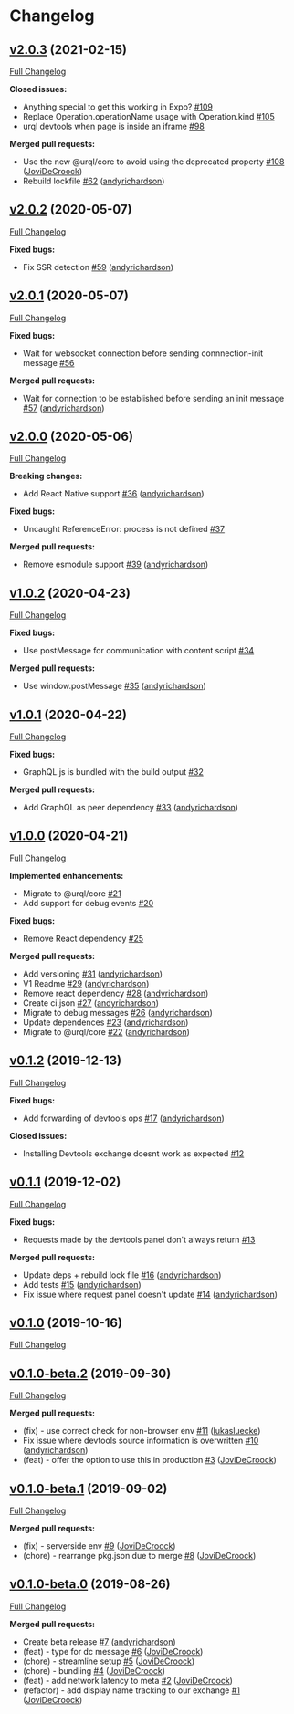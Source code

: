 # Changelog

## [v2.0.3](https://github.com/FormidableLabs/urql-devtools-exchange/tree/v2.0.3) (2021-02-15)

[Full Changelog](https://github.com/FormidableLabs/urql-devtools-exchange/compare/v2.0.2...v2.0.3)

**Closed issues:**

- Anything special to get this working in Expo? [\#109](https://github.com/FormidableLabs/urql-devtools-exchange/issues/109)
- Replace Operation.operationName usage with Operation.kind [\#105](https://github.com/FormidableLabs/urql-devtools-exchange/issues/105)
- urql devtools when page is inside an iframe [\#98](https://github.com/FormidableLabs/urql-devtools-exchange/issues/98)

**Merged pull requests:**

- Use the new @urql/core to avoid using the deprecated property [\#108](https://github.com/FormidableLabs/urql-devtools-exchange/pull/108) ([JoviDeCroock](https://github.com/JoviDeCroock))
- Rebuild lockfile [\#62](https://github.com/FormidableLabs/urql-devtools-exchange/pull/62) ([andyrichardson](https://github.com/andyrichardson))

## [v2.0.2](https://github.com/FormidableLabs/urql-devtools-exchange/tree/v2.0.2) (2020-05-07)

[Full Changelog](https://github.com/FormidableLabs/urql-devtools-exchange/compare/v2.0.1...v2.0.2)

**Fixed bugs:**

- Fix SSR detection [\#59](https://github.com/FormidableLabs/urql-devtools-exchange/pull/59) ([andyrichardson](https://github.com/andyrichardson))

## [v2.0.1](https://github.com/FormidableLabs/urql-devtools-exchange/tree/v2.0.1) (2020-05-07)

[Full Changelog](https://github.com/FormidableLabs/urql-devtools-exchange/compare/v2.0.0...v2.0.1)

**Fixed bugs:**

- Wait for websocket connection before sending connnection-init message [\#56](https://github.com/FormidableLabs/urql-devtools-exchange/issues/56)

**Merged pull requests:**

- Wait for connection to be established before sending an init message [\#57](https://github.com/FormidableLabs/urql-devtools-exchange/pull/57) ([andyrichardson](https://github.com/andyrichardson))

## [v2.0.0](https://github.com/FormidableLabs/urql-devtools-exchange/tree/v2.0.0) (2020-05-06)

[Full Changelog](https://github.com/FormidableLabs/urql-devtools-exchange/compare/v1.0.2...v2.0.0)

**Breaking changes:**

- Add React Native support [\#36](https://github.com/FormidableLabs/urql-devtools-exchange/pull/36) ([andyrichardson](https://github.com/andyrichardson))

**Fixed bugs:**

- Uncaught ReferenceError: process is not defined [\#37](https://github.com/FormidableLabs/urql-devtools-exchange/issues/37)

**Merged pull requests:**

- Remove esmodule support [\#39](https://github.com/FormidableLabs/urql-devtools-exchange/pull/39) ([andyrichardson](https://github.com/andyrichardson))

## [v1.0.2](https://github.com/FormidableLabs/urql-devtools-exchange/tree/v1.0.2) (2020-04-23)

[Full Changelog](https://github.com/FormidableLabs/urql-devtools-exchange/compare/v1.0.1...v1.0.2)

**Fixed bugs:**

- Use postMessage for communication with content script [\#34](https://github.com/FormidableLabs/urql-devtools-exchange/issues/34)

**Merged pull requests:**

- Use window.postMessage [\#35](https://github.com/FormidableLabs/urql-devtools-exchange/pull/35) ([andyrichardson](https://github.com/andyrichardson))

## [v1.0.1](https://github.com/FormidableLabs/urql-devtools-exchange/tree/v1.0.1) (2020-04-22)

[Full Changelog](https://github.com/FormidableLabs/urql-devtools-exchange/compare/v1.0.0...v1.0.1)

**Fixed bugs:**

- GraphQL.js is bundled with the build output [\#32](https://github.com/FormidableLabs/urql-devtools-exchange/issues/32)

**Merged pull requests:**

- Add GraphQL as peer dependency [\#33](https://github.com/FormidableLabs/urql-devtools-exchange/pull/33) ([andyrichardson](https://github.com/andyrichardson))

## [v1.0.0](https://github.com/FormidableLabs/urql-devtools-exchange/tree/v1.0.0) (2020-04-21)

[Full Changelog](https://github.com/FormidableLabs/urql-devtools-exchange/compare/v0.1.2...v1.0.0)

**Implemented enhancements:**

- Migrate to @urql/core [\#21](https://github.com/FormidableLabs/urql-devtools-exchange/issues/21)
- Add support for debug events [\#20](https://github.com/FormidableLabs/urql-devtools-exchange/issues/20)

**Fixed bugs:**

- Remove React dependency [\#25](https://github.com/FormidableLabs/urql-devtools-exchange/issues/25)

**Merged pull requests:**

- Add versioning [\#31](https://github.com/FormidableLabs/urql-devtools-exchange/pull/31) ([andyrichardson](https://github.com/andyrichardson))
- V1 Readme [\#29](https://github.com/FormidableLabs/urql-devtools-exchange/pull/29) ([andyrichardson](https://github.com/andyrichardson))
- Remove react dependency [\#28](https://github.com/FormidableLabs/urql-devtools-exchange/pull/28) ([andyrichardson](https://github.com/andyrichardson))
- Create ci.json [\#27](https://github.com/FormidableLabs/urql-devtools-exchange/pull/27) ([andyrichardson](https://github.com/andyrichardson))
- Migrate to debug messages [\#26](https://github.com/FormidableLabs/urql-devtools-exchange/pull/26) ([andyrichardson](https://github.com/andyrichardson))
- Update dependences [\#23](https://github.com/FormidableLabs/urql-devtools-exchange/pull/23) ([andyrichardson](https://github.com/andyrichardson))
- Migrate to @urql/core [\#22](https://github.com/FormidableLabs/urql-devtools-exchange/pull/22) ([andyrichardson](https://github.com/andyrichardson))

## [v0.1.2](https://github.com/FormidableLabs/urql-devtools-exchange/tree/v0.1.2) (2019-12-13)

[Full Changelog](https://github.com/FormidableLabs/urql-devtools-exchange/compare/v0.1.1...v0.1.2)

**Fixed bugs:**

- Add forwarding of devtools ops [\#17](https://github.com/FormidableLabs/urql-devtools-exchange/pull/17) ([andyrichardson](https://github.com/andyrichardson))

**Closed issues:**

- Installing Devtools exchange doesnt work as expected [\#12](https://github.com/FormidableLabs/urql-devtools-exchange/issues/12)

## [v0.1.1](https://github.com/FormidableLabs/urql-devtools-exchange/tree/v0.1.1) (2019-12-02)

[Full Changelog](https://github.com/FormidableLabs/urql-devtools-exchange/compare/v0.1.0...v0.1.1)

**Fixed bugs:**

- Requests made by the devtools panel don't always return [\#13](https://github.com/FormidableLabs/urql-devtools-exchange/issues/13)

**Merged pull requests:**

- Update deps + rebuild lock file [\#16](https://github.com/FormidableLabs/urql-devtools-exchange/pull/16) ([andyrichardson](https://github.com/andyrichardson))
- Add tests [\#15](https://github.com/FormidableLabs/urql-devtools-exchange/pull/15) ([andyrichardson](https://github.com/andyrichardson))
- Fix issue where request panel doesn't update [\#14](https://github.com/FormidableLabs/urql-devtools-exchange/pull/14) ([andyrichardson](https://github.com/andyrichardson))

## [v0.1.0](https://github.com/FormidableLabs/urql-devtools-exchange/tree/v0.1.0) (2019-10-16)

[Full Changelog](https://github.com/FormidableLabs/urql-devtools-exchange/compare/v0.1.0-beta.2...v0.1.0)

## [v0.1.0-beta.2](https://github.com/FormidableLabs/urql-devtools-exchange/tree/v0.1.0-beta.2) (2019-09-30)

[Full Changelog](https://github.com/FormidableLabs/urql-devtools-exchange/compare/v0.1.0-beta.1...v0.1.0-beta.2)

**Merged pull requests:**

- \(fix\) - use correct check for non-browser env [\#11](https://github.com/FormidableLabs/urql-devtools-exchange/pull/11) ([lukasluecke](https://github.com/lukasluecke))
- Fix issue where devtools source information is overwritten [\#10](https://github.com/FormidableLabs/urql-devtools-exchange/pull/10) ([andyrichardson](https://github.com/andyrichardson))
- \(feat\) - offer the option to use this in production [\#3](https://github.com/FormidableLabs/urql-devtools-exchange/pull/3) ([JoviDeCroock](https://github.com/JoviDeCroock))

## [v0.1.0-beta.1](https://github.com/FormidableLabs/urql-devtools-exchange/tree/v0.1.0-beta.1) (2019-09-02)

[Full Changelog](https://github.com/FormidableLabs/urql-devtools-exchange/compare/v0.1.0-beta.0...v0.1.0-beta.1)

**Merged pull requests:**

- \(fix\) - serverside env [\#9](https://github.com/FormidableLabs/urql-devtools-exchange/pull/9) ([JoviDeCroock](https://github.com/JoviDeCroock))
- \(chore\) - rearrange pkg.json due to merge [\#8](https://github.com/FormidableLabs/urql-devtools-exchange/pull/8) ([JoviDeCroock](https://github.com/JoviDeCroock))

## [v0.1.0-beta.0](https://github.com/FormidableLabs/urql-devtools-exchange/tree/v0.1.0-beta.0) (2019-08-26)

[Full Changelog](https://github.com/FormidableLabs/urql-devtools-exchange/compare/a6b78b0ba00219f102d4071871fd6e3c2b903615...v0.1.0-beta.0)

**Merged pull requests:**

- Create beta release [\#7](https://github.com/FormidableLabs/urql-devtools-exchange/pull/7) ([andyrichardson](https://github.com/andyrichardson))
- \(feat\) - type for dc message [\#6](https://github.com/FormidableLabs/urql-devtools-exchange/pull/6) ([JoviDeCroock](https://github.com/JoviDeCroock))
- \(chore\) - streamline setup [\#5](https://github.com/FormidableLabs/urql-devtools-exchange/pull/5) ([JoviDeCroock](https://github.com/JoviDeCroock))
- \(chore\) - bundling [\#4](https://github.com/FormidableLabs/urql-devtools-exchange/pull/4) ([JoviDeCroock](https://github.com/JoviDeCroock))
- \(feat\) - add network latency to meta [\#2](https://github.com/FormidableLabs/urql-devtools-exchange/pull/2) ([JoviDeCroock](https://github.com/JoviDeCroock))
- \(refactor\) - add display name tracking to our exchange [\#1](https://github.com/FormidableLabs/urql-devtools-exchange/pull/1) ([JoviDeCroock](https://github.com/JoviDeCroock))

